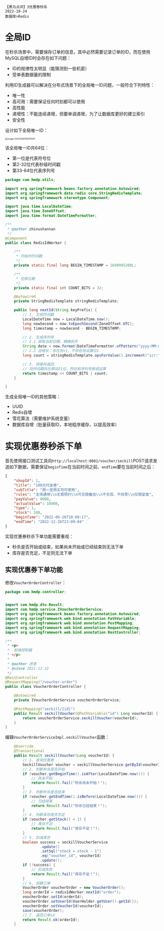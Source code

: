 ```text
【黑马点评】3优惠券秒杀
2022-10-24
数据库>Redis
```

# 全局ID

在秒杀场景中，需要保存订单的信息，其中必然需要记录订单的ID，而在使用MySQL自增ID时会存在如下问题：

- ID的规律性太明显（能猜测到一些机密）
- 受单表数据量的限制

利用ID生成器可以解决在分布式场景下的全局唯一ID问题，一般符合下列特性：

- 唯一性
- 高可用：需要保证任何时刻都可以使用
- 高性能
- 递增性：不能连续递增，但要单调递增，为了让数据库更好的建立索引
- 安全性

设计如下全局唯一ID：

<img src="https://picgo.kwcoder.club/202208/202210261924751.png" alt="image-20221026192411047" style="zoom:50%;" />

该全局唯一ID共64位：

- 第一位是代表符号位
- 第2-32位代表秒级时间戳
- 第33-64位代表序列号

```java
package com.hmdp.utils;

import org.springframework.beans.factory.annotation.Autowired;
import org.springframework.data.redis.core.StringRedisTemplate;
import org.springframework.stereotype.Component;

import java.time.LocalDateTime;
import java.time.ZoneOffset;
import java.time.format.DateTimeFormatter;

/**
 * @author zhinushannan
 */
@Component
public class RedisIdWorker {

    /**
     * 开始的时间戳
     */
    private static final long BEGIN_TIMESTAMP = 1640995200L;

    /**
     * 位移位数
     */
    private static final int COUNT_BITS = 32;

    @Autowired
    private StringRedisTemplate stringRedisTemplate;

    public long nextId(String keyPrefix) {
        // 1. 生成时间戳
        LocalDateTime now = LocalDateTime.now();
        long nowSecond = now.toEpochSecond(ZoneOffset.UTC);
        long timestamp = nowSecond - BEGIN_TIMESTAMP;

        // 2. 生成序列号
        // 2.1 获取当前日期，精确到天
        String date = now.format(DateTimeFormatter.ofPattern("yyyy:MM:dd"));
        // 2.2 自增长：存在则+1，不存在则设置位1
        long count = stringRedisTemplate.opsForValue().increment("icr:" + keyPrefix + ":" + date);

        // 3. 拼接并返回
        // 将时间戳向左移动31位，然后和序列号做或运算
        return timestamp << COUNT_BITS | count;
    }

}
```

生成全局唯一ID的其他策略：

- UUID
- Redis自增
- 雪花算法（需要维护系统变量）
- 数据库自增（批量获取ID，本地程序缓存，以提高效率）

# 实现优惠券秒杀下单

首先使用接口测试工具向`http://localhost:8081/voucher/seckill`POST请求发送如下数据，需要保证`beginTime`在当前时间之前、`endTime`要在当前时间之后：

```json
{
    "shopId": 1,
    "title": "100元代金券",
    "subTitle": "周一至周五均可使用",
    "rules": "全场通用\\n无需预约\\n可无限叠加\\n不兑现、不找零\\n仅限堂食",
    "payValue": 8000,
    "actualValue": 10000,
    "type": 1,
    "stock": 100,
    "beginTime": "2022-09-26T10:09:17",
    "endTime": "2022-12-26T23:09:04"
}
```

实现优惠券秒杀下单功能需要重视：

- 秒杀是否开始或结束，如果尚未开始或已经结束则无法下单
- 库存是否充足，不足则无法下单

## 实现优惠券下单功能

修改`VoucherOrderController`：

```java
package com.hmdp.controller;


import com.hmdp.dto.Result;
import com.hmdp.service.IVoucherOrderService;
import org.springframework.beans.factory.annotation.Autowired;
import org.springframework.web.bind.annotation.PathVariable;
import org.springframework.web.bind.annotation.PostMapping;
import org.springframework.web.bind.annotation.RequestMapping;
import org.springframework.web.bind.annotation.RestController;

/**
 * <p>
 *  前端控制器
 * </p>
 *
 * @author 虎哥
 * @since 2021-12-22
 */
@RestController
@RequestMapping("/voucher-order")
public class VoucherOrderController {

    @Autowired
    private IVoucherOrderService voucherOrderService;

    @PostMapping("seckill/{id}")
    public Result seckillVoucher(@PathVariable("id") Long voucherId) {
        return voucherOrderService.seckillVoucher(voucherId);
    }
}
```

编辑`VoucherOrderServiceImpl.seckillVoucher`函数：

```java
    @Override
    @Transactional
    public Result seckillVoucher(Long voucherId) {
        // 1. 查询优惠券
        SeckillVoucher voucher = seckillVoucherService.getById(voucherId);
        // 2. 判断秒杀是否开始
        if (voucher.getBeginTime().isAfter(LocalDateTime.now())) {
            // 尚未开始
            return Result.fail("秒杀尚未开始！");
        }
        // 3. 判断秒杀是否结束
        if (voucher.getEndTime().isBefore(LocalDateTime.now())) {
            // 已经结束
            return Result.fail("秒杀已经结束！");
        }
        // 4. 判断库存是否充足
        if (voucher.getStock() < 1) {
            // 库存不足
            return Result.fail("库存不足！");
        }
        // 5. 扣减库存
        boolean success = seckillVoucherService
                .update()
                .setSql("stock = stock - 1")
                .eq("voucher_id", voucherId)
                .update();
        if (!success) {
            // 扣减失败
            return Result.fail("库存不足！");
        }
        // 6. 创建订单
        VoucherOrder voucherOrder = new VoucherOrder();
        long orderId = redisIdWorker.nextId("order");
        voucherOrder.setId(orderId);
        voucherOrder.setUserId(UserHolder.getUser().getId());
        voucherOrder.setVoucherId(voucherId);
        save(voucherOrder);
        // 7. 返回订单id
        return Result.ok(orderId);
    }
```

